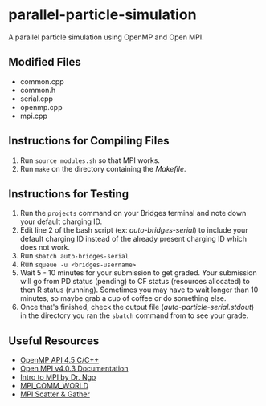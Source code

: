 # parallel-particle-simulation
A parallel particle simulation using OpenMP and Open MPI.

## Modified Files
- common.cpp
- common.h
- serial.cpp
- openmp.cpp
- mpi.cpp

## Instructions for Compiling Files
1. Run `source modules.sh` so that MPI works.
2. Run `make` on the directory containing the _Makefile_.

## Instructions for Testing
1. Run the `projects` command on your Bridges terminal and note down your default charging ID.
2. Edit line 2 of the bash script (ex: _auto-bridges-serial_) to include your default charging ID instead of the already present charging ID which does not work.
3. Run `sbatch auto-bridges-serial`
4. Run `squeue -u <bridges-username>`
4. Wait 5 - 10 minutes for your submission to get graded. Your submission will go from PD status (pending) to CF status (resources allocated) to then R status (running). Sometimes you may have to wait longer than 10 minutes, so maybe grab a cup of coffee or do something else.
5. Once that's finished, check the output file (_auto-particle-serial.stdout_) in the directory you ran the `sbatch` command from to see your grade.

## Useful Resources
- [OpenMP API 4.5 C/C++](https://www.openmp.org/wp-content/uploads/OpenMP-4.5-1115-CPP-web.pdf)
- [Open MPI v4.0.3 Documentation](https://www.open-mpi.org/doc/current/)
- [Intro to MPI by Dr. Ngo](https://wcupa-my.sharepoint.com/:p:/r/personal/lngo_wcupa_edu/_layouts/15/guestaccess.aspx?e=g2SbSs&share=EeJ37JWSfoZOvyPx2LOe1DEBHTqqpmfu02ESjC-UoKbwCw)
- [MPI_COMM_WORLD](https://www.codingame.com/playgrounds/349/introduction-to-mpi/mpi_comm_world-size-and-ranks)
- [MPI Scatter & Gather](https://mpitutorial.com/tutorials/mpi-scatter-gather-and-allgather/)